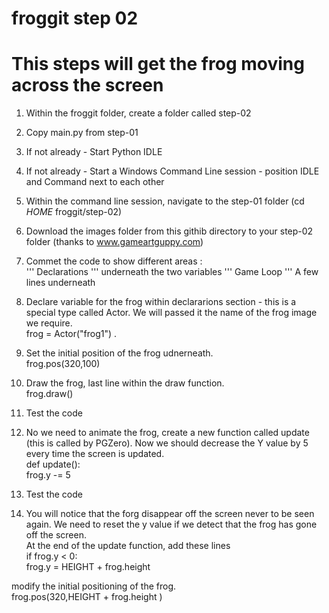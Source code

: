 # froggit step 02

# This steps will get the frog moving across the screen

1. Within the froggit folder, create a folder called step-02
2. Copy main.py from step-01
3. If not already - Start Python IDLE
4. If not already - Start a Windows Command Line session - position IDLE and Command next to each other
5. Within the command line session, navigate to the step-01 folder (cd  _HOME_ froggit/step-02)
6. Download the images folder from this githib directory to your step-02 folder (thanks to www.gameartguppy.com)
7. Commet the code to show different areas :  
''' Declarations '''    underneath the two variables
''' Game Loop '''   A few lines underneath

8. Declare variable for the frog within declararions section - this is a special type called Actor. We will passed it the name of the frog image we require.  
    frog = Actor("frog1") . 
9. Set the initial position of the frog udnerneath.   
    frog.pos(320,100)
10. Draw the frog, last line within the draw function.  
    frog.draw() 
11. Test the code
12. No we need to animate the frog, create a new function called update (this is called by PGZero). Now we should decrease the Y value by 5 every time the screen is updated.   
def update():  
    frog.y -= 5
13. Test the code
14. You will notice that the forg disappear off the screen never to be seen again. We need to reset the y value if we detect that the frog has gone off the screen.  
At the end of the update function, add these lines  
if frog.y < 0:  
    frog.y = HEIGHT + frog.height  

modify the initial positioning of the frog.  
    frog.pos(320,HEIGHT + frog.height )









